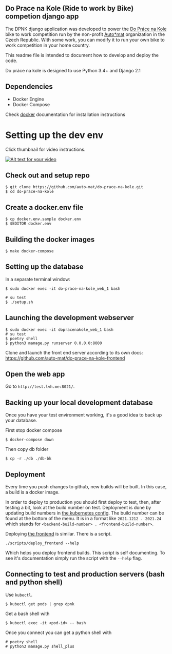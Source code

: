 Do Prace na Kole (Ride to work by Bike) competion django app
------------------------------------------------------------

The DPNK django application was developed to power the [Do Práce na Kole](https://www.dopracenakole.cz) bike to work competition run by the non-profit [Auto*mat](https://www.auto-mat.cz/) organization in the Czech Republic. With some work, you can modify it to run your own bike to work competition in your home country.

This readme file is intended to document how to develop and deploy the code.

Do práce na kole is designed to use Python 3.4+ and Django 2.1

Dependencies
------------

 - Docker Engine
 - Docker Compose

Check [docker](https://docs.docker.com/) documentation for installation instructions

Setting up the dev env
===================

Click thumbnail for video instructions.

[![Alt text for your video](https://img.youtube.com/vi/7A8kPsMj5uE/0.jpg)](http://www.youtube.com/watch?v=7A8kPsMj5uE)

Check out and setup repo
------------------------

    $ git clone https://github.com/auto-mat/do-prace-na-kole.git
    $ cd do-prace-na-kole

Create a docker.env file
------------------------

    $ cp docker.env.sample docker.env
    $ $EDITOR docker.env
    
Building the docker images
--------------------------

    $ make docker-compose

Setting up the database
---------------------

In a separate terminal window:

    $ sudo docker exec -it do-prace-na-kole_web_1 bash

    # su test
    $ ./setup.sh

Launching the development webserver
------------------------------------

    $ sudo docker exec -it dopracenakole_web_1 bash
    # su test
    $ poetry shell
    $ python3 manage.py runserver 0.0.0.0:8000
    
Clone and launch the front end server according to its own docs: https://github.com/auto-mat/do-prace-na-kole-frontend

Open the web app
-------------------

Go to `http://test.lvh.me:8021/`.

Backing up your local development database
---------------------------------------------------

Once you have your test environment working, it's a good idea to back up your database.

First stop docker compose

    $ docker-compose down

Then copy db folder

    $ cp -r ./db ./db-bk



Deployment
------------

Every time you push changes to github, new builds will be built. In this case, a build is a docker image. 

In order to deploy to production you should first deploy to test, then, after testing a bit, look at the build number on test. Deployment is done by updating build numbers in [the kubernetes config](https://github.com/auto-mat/k8s).  The build number can be found at the bottom of the menu. It is in a format like ` 2021.1212 . 2021.24 ` which stands for `<backend-build-number> . <frontend-build-number>`.

Deploying [the frontend](https://github.com/auto-mat/do-prace-na-kole-frontend) is similar. There is a script.

```
./scripts/deploy_frontend --help
```

Which helps you deploy frontend builds. This script is self documenting. To see it's documentation simply run the script with the `--help` flag.

Connecting to test and production servers (bash and python shell)
------------------------------------------------------------------------------

Use `kubectl`.

```
$ kubectl get pods | grep dpnk
```

Get a bash shell with

```
$ kubectl exec -it <pod-id> -- bash
```

Once you connect you can get a python shell with

```
# poetry shell
# python3 manage.py shell_plus
```

